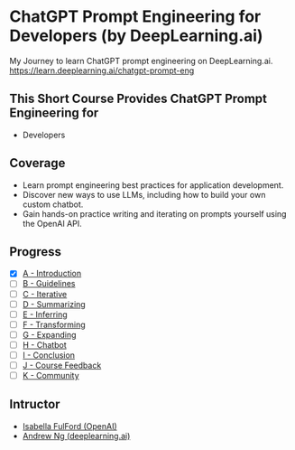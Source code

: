 # ChatGPT Prompt Engineering for Developers (by DeepLearning.ai)

My Journey to learn ChatGPT prompt engineering on DeepLearning.ai. <https://learn.deeplearning.ai/chatgpt-prompt-eng>

## This Short Course Provides ChatGPT Prompt Engineering for

- Developers

## Coverage

- Learn prompt engineering best practices for application development.
- Discover new ways to use LLMs, including how to build your own custom chatbot.
- Gain hands-on practice writing and iterating on prompts yourself using the OpenAI API.

## Progress

- [x] [A - Introduction](Notes/A)
- [ ] [B - Guidelines](Notes/B)
- [ ] [C - Iterative](Notes/C)
- [ ] [D - Summarizing](Notes/D)
- [ ] [E - Inferring](Notes/E)
- [ ] [F - Transforming](Notes/F)
- [ ] [G - Expanding](Notes/G)
- [ ] [H - Chatbot](Notes/H)
- [ ] [I - Conclusion](Notes/I)
- [ ] [J - Course Feedback](Notes/J)
- [ ] [K - Community](Notes/K)

## Intructor

- [Isabella FulFord (OpenAI)](https://www.linkedin.com/in/isabella-fulford/)
- [Andrew Ng (deeplearning.ai)](https://www.linkedin.com/in/andrewyng)
